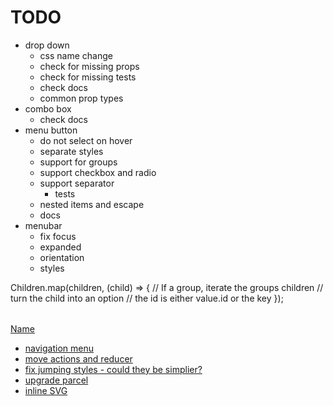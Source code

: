 # TODO

- drop down
  - css name change
  - check for missing props
  - check for missing tests
  - check docs
  - common prop types
- combo box
  - check docs
- menu button
  - do not select on hover
  - separate styles
  - support for groups
  - support checkbox and radio
  - support separator
    - tests
  - nested items and escape
  - docs
- menubar
  - fix focus
  - expanded
  - orientation
  - styles

Children.map(children, (child) => {
  // If a group, iterate the groups children
  // turn the child into an option
  // the id is either value.id or the key
});

<DropDown>
  <optgroup>
  <Group>
    <Option value={1}>Label</Option>
    <option>
    <Option>
  </Group>
</DropDown>

<navigationmenu>
  <a href="#">
</navigationmenu>

<menubutton label="">
  <MenuItem>
  <MenuItem>
  <MenuItem onClick={}>Name</MenuItem>
</menubutton>

<menubar>
  <MenuItem>
  <menu>
    <menuitem>
  </menu>
</menubar>

- navigation menu
- move actions and reducer
- fix jumping styles - could they be simplier?
- upgrade parcel
- inline SVG
